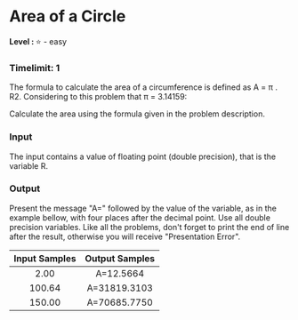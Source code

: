 # Area of a Circle

<strong>Level : </strong> :star: - easy

### Timelimit: 1

<p> The formula to calculate the area of a circumference is defined as A = π . R2. Considering to this problem that π = 3.14159: </p>

<p> Calculate the area using the formula given in the problem description.</p>

### Input

<p>
The input contains a value of floating point (double precision), that is the variable R.  </p>

### Output

<p>
Present the message "A=" followed by the value of the variable, as in the example bellow, with four places after the decimal point. Use all double precision variables. Like all the problems, don't forget to print the end of line after the result, otherwise you will receive "Presentation Error".</p>


| Input Samples	| Output Samples |
|:--:|:--:|
|2.00 | A=12.5664 |
| 100.64 | A=31819.3103 |
| 150.00 | A=70685.7750 |
